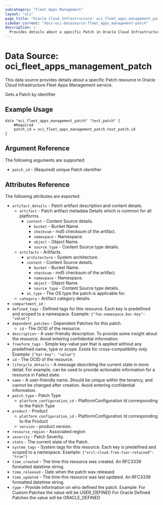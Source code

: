 ```yaml
---
subcategory: "Fleet Apps Management"
layout: "oci"
page_title: "Oracle Cloud Infrastructure: oci_fleet_apps_management_patch"
sidebar_current: "docs-oci-datasource-fleet_apps_management-patch"
description: |-
  Provides details about a specific Patch in Oracle Cloud Infrastructure Fleet Apps Management service
---
```


# Data Source: oci_fleet_apps_management_patch
This data source provides details about a specific Patch resource in Oracle Cloud Infrastructure Fleet Apps Management service.

Gets a Patch by identifier

## Example Usage

```hcl
data "oci_fleet_apps_management_patch" "test_patch" {
	#Required
	patch_id = oci_fleet_apps_management_patch.test_patch.id
}
```

## Argument Reference

The following arguments are supported:

* `patch_id` - (Required) unique Patch identifier


## Attributes Reference

The following attributes are exported:

* `artifact_details` - Patch artifact description and content details.
	* `artifact` - Patch artifact metadata Details which is common for all platforms. 
		* `content` - Content Source details.
			* `bucket` - Bucket Name.
			* `checksum` - md5 checksum of the artifact.
			* `namespace` - Namespace.
			* `object` - Object Name.
			* `source_type` - Content Source type details. 
	* `artifacts` - Artifacts. 
		* `architecture` - System architecture.
		* `content` - Content Source details.
			* `bucket` - Bucket Name.
			* `checksum` - md5 checksum of the artifact.
			* `namespace` - Namespace.
			* `object` - Object Name.
			* `source_type` - Content Source type details. 
		* `os_type` - The OS type the patch is applicable for.
	* `category` - Artifact category details.
* `compartment_id` - 
* `defined_tags` - Defined tags for this resource. Each key is predefined and scoped to a namespace. Example: `{"foo-namespace.bar-key": "value"}` 
* `dependent_patches` - Dependent Patches for this patch. 
	* `id` - The OCID of the resource.
* `description` - A user-friendly description. To provide some insight about the resource. Avoid entering confidential information. 
* `freeform_tags` - Simple key-value pair that is applied without any predefined name, type or scope. Exists for cross-compatibility only. Example: `{"bar-key": "value"}` 
* `id` - The OCID of the resource.
* `lifecycle_details` - A message describing the current state in more detail. For example, can be used to provide actionable information for a resource in Failed state.
* `name` - A user-friendly name. Should be unique within the tenancy, and cannot be changed after creation.  Avoid entering confidential information. 
* `patch_type` - Patch Type
	* `platform_configuration_id` - PlatformConfiguration Id corresponding to the Patch Type
* `product` - Product
	* `platform_configuration_id` - PlatformConfiguration Id corresponding to the Product
	* `version` - product version.
* `resource_region` - Associated region
* `severity` - Patch Severity.
* `state` - The current state of the Patch.
* `system_tags` - System tags for this resource. Each key is predefined and scoped to a namespace. Example: `{"orcl-cloud.free-tier-retained": "true"}` 
* `time_created` - The time this resource was created. An RFC3339 formatted datetime string.
* `time_released` - Date when the patch was released.
* `time_updated` - The time this resource was last updated. An RFC3339 formatted datetime string.
* `type` - Provide information on who defined the patch. Example: For Custom Patches the value will be USER_DEFINED For Oracle Defined Patches the value will be ORACLE_DEFINED 

